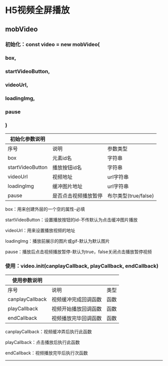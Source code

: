 # H5视频全屏播放

## mobVideo

### 初始化：const video = new mobVideo(

### 	box,

### 	startVideoButton, 

### 	videoUrl,

### 	 loadingImg,

### 	 pause

### )

| 初始化参数说明   |                      |                      |
| ---------------- | -------------------- | -------------------- |
| 序号             | 说明                 | 参数类型             |
| box              | 元素id名             | 字符串               |
| startVideoButton | 播放按钮id名         | 字符串               |
| videoUrl         | 视频地址             | url字符串            |
| loadingImg       | 缓冲图片地址         | url字符串            |
| pause            | 是否点击视频播放暂停 | 布尔类型(true/false) |

box：用来创建外层的一个空的属性-必填

startVideoButton：设置播放按钮的id-不传默认为点击缓冲图片播放

videoUrl：用来设置播放视频的地址

loadingImg：播放前展示的图片或gif-默认为默认图片

pause：播放后点击视频播放暂停-默认为true，false关闭点击播放暂停视频

### 使用：video.init(canplayCallback, playCallback, endCallback)

| 使用参数说明    |                      |      |
| --------------- | -------------------- | ---- |
| 序号            | 说明                 | 类型 |
| canplayCallback | 视频缓冲完成回调函数 | 函数 |
| playCallback    | 视频开始播放回调函数 | 函数 |
| endCallback     | 视频播放完毕回调函数 | 函数 |

canplayCallback：视频缓冲弄后执行此函数

playCallback：点击播放后执行此函数

endCallback：视频播放完毕后执行次函数

------

[^]: 如有问题请联系QQ:760024412

